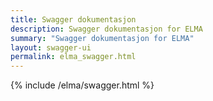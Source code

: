 ```yaml
---
title: Swagger dokumentasjon
description: Swagger dokumentasjon for ELMA
summary: "Swagger dokumentasjon for ELMA"
layout: swagger-ui
permalink: elma_swagger.html
---
```


{% include /elma/swagger.html %}


